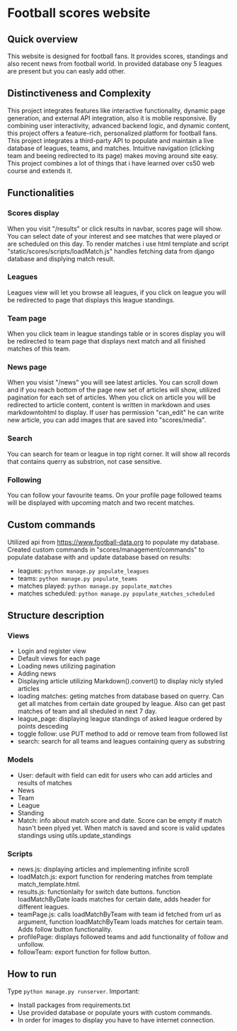 # Football scores website
## Quick overview
This website is designed for football fans. It provides scores, standings and also recent news from football world. In provided database ony 5 leagues are present but you can easly add other.

## Distinctiveness and Complexity
This project integrates features like interactive functionality, dynamic page generation, and external API integration, also it is moblie responsive. By combining user interactivity, advanced backend logic, and dynamic content, this project offers a feature-rich, personalized platform for football fans.
This project integrates a third-party API to populate and maintain a live database of leagues, teams, and matches. Intuitive navigation (clicking team and beeing redirected to its page) makes moving around site easy. This project combines a lot of things that i have learned over cs50 web course and extends it.


## Functionalities
### Scores display
When you visit "/results" or click results in navbar, scores page will show. You can select date of your interest and see matches that were played or are scheduled on this day. To render matches i use html template and script "static/scores/scripts/loadMatch.js" handles fetching data from django database and displying match result.
### Leagues
Leagues view will let you browse all leagues, if you click on league you will be redirected to page that displays this league standings.
### Team page
When you click team in league standings table or in scores display you will be redirected to team page that displays next match and all finished matches of this team.
### News page
When you visist "/news" you will see latest articles. You can scroll down and if you reach bottom of the page new set of articles will show, utilized pagination for each set of articles. When you click on article you will be redirected to article content, content is written in markdown and uses markdowntohtml to display. If user has permission "can_edit" he can write new article, you can add images that are saved into "scores/media".
### Search
You can search for team or league in top right corner. It will show all records that contains querry as substrion, not case sensitive.
### Following
You can follow your favourite teams. On your profile page followed teams will be displayed with upcoming match and two recent matches.

## Custom commands
Utilized api from https://www.football-data.org to populate my database. Created custom commands in "scores/management/commands" to populate database with and update database based on results: 
* leagues: ```python manage.py populate_leagues```
* teams: ```python manage.py populate_teams```
* matches played: ```python manage.py populate_matches```
* matches scheduled: ```python manage.py populate_matches_scheduled```

## Structure description
### Views
* Login and register view
* Default views for each page
* Loading news utilizing pagination
* Adding news
* Displaying article utilizing Markdown().convert() to display nicly styled articles
* loading matches: geting matches from database based on querry. Can get all matches from certain date grouped by league. Also can get past matches of team and all sheduled in next 7 day.
* league_page: displaying league standings of asked league ordered by points desceding
* toggle follow: use PUT method to add or remove team from followed list
* search: search for all teams and leagues containing query as substring
### Models
* User: default with field can edit for users who can add articles and results of matches
* News
* Team
* League
* Standing
* Match: info about match score and date. Score can be empty if match hasn't been plyed yet. When match is saved and score is valid updates standings using utils.update_standings
### Scripts
* news.js: displaying articles and implementing infinite scroll
* loadMatch.js: export function for rendering matches from template match_template.html.
* results.js: functionlaity for switch date buttons. function loadMatchByDate loads matches for certain date, adds header for different leagues.
* teamPage.js: calls loadMatchByTeam with team id fetched from url as argument, function loadMatchByTeam loads matches for certain team. Adds follow button functionality.
* profilePage: displays followed teams and add functionality of follow and unfollow.
* followTeam: export function for follow button.


## How to run
Type ```python manage.py runserver```. Important: 
* Install packages from requirements.txt
* Use provided database or populate yours with custom commands.
* In order for images to display you have to have internet connection.

